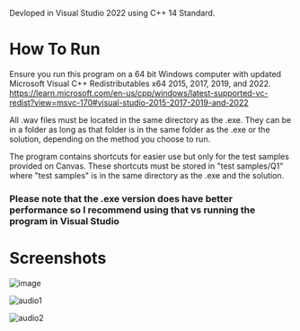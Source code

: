Devloped in Visual Studio 2022 using C++ 14 Standard.
# How To Run
Ensure you run this program on a 64 bit Windows computer with updated Microsoft Visual C++ Redistributables x64 2015, 2017, 2019, and 2022.
https://learn.microsoft.com/en-us/cpp/windows/latest-supported-vc-redist?view=msvc-170#visual-studio-2015-2017-2019-and-2022

All .wav files must be located in the same directory as the .exe. They can be in a folder as long as that folder is in the 
same folder as the .exe or the solution, depending on the method you choose to run.

The program contains shortcuts for easier use but only for the test samples provided on Canvas.
These shortcuts must be stored in "test samples/Q1" where "test samples" is in the same directory as the .exe and the solution.

### Please note that the .exe version does have better performance so I recommend using that vs running the program in Visual Studio

# Screenshots
![image](https://github.com/rsolis096/CMPT-365-Assignment-1-Q1/assets/63280140/4cc81427-b809-4999-b921-0d3b06e1f66c)

![audio1](https://github.com/rsolis096/CMPT-365-Assignment-1-Q1/assets/63280140/b59f6391-1f63-4c79-b70f-f025d4d3e4ab)

![audio2](https://github.com/rsolis096/CMPT-365-Assignment-1-Q1/assets/63280140/97038da9-f2ab-4fab-b5a6-b6d033071c41)
